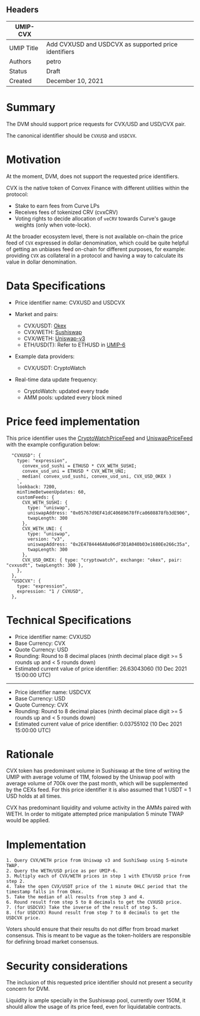 ## Headers

| UMIP-CVX            |                                                               |
| ------------------- | ------------------------------------------------------------- |
| UMIP Title          | Add CVXUSD and USDCVX as supported price identifiers |
| Authors             | petro                    |
| Status              | Draft                                                     |
| Created             | December 10, 2021                                                 |



# Summary

The DVM should support price requests for CVX/USD and USD/CVX pair.

The canonical identifier should be `CVXUSD` and `USDCVX`.

# Motivation

At the moment, DVM, does not support the requested price identifiers.

CVX is the native token of Convex Finance with different utilities within the protocol:

- Stake to earn fees from Curve LPs
- Receives fees of tokenized CRV (cvxCRV)
- Voting rights to decide allocation of `veCRV` towards Curve's gauge weights (only when vote-lock).

At the broader ecosystem level, there is not available on-chain the price feed of `CVX` expressed in dollar denomination, which could be quite helpful of getting an unbiases feed on-chain for different purposes, for example: providing `CVX` as collateral in a protocol and having a way to calculate its value in dollar denomination.


# Data Specifications

- Price identifier name: CVXUSD and USDCVX

- Market and pairs:
    - CVX/USDT: [Okex](https://www.okex.com/markets/spot-info/cvx-usdt)
    - CVX/WETH: [Sushiswap](https://analytics.sushi.com/pairs/0x05767d9ef41dc40689678ffca0608878fb3de906)
    - CVX/WETH: [Uniswap-v3](https://info.uniswap.org/#/pools/0x2e4784446a0a06df3d1a040b03e1680ee266c35a)
    - ETH/USD(T): Refer to ETHUSD in [UMIP-6](https://github.com/UMAprotocol/UMIPs/blob/master/UMIPs/umip-6.md)

- Example data providers:
    - CVX/USDT: CryptoWatch

- Real-time data update frequency:
    - CryptoWatch: updated every trade
    - AMM pools: updated every block mined

# Price feed implementation

This price identifier uses the [CryptoWatchPriceFeed](https://github.com/UMAprotocol/protocol/blob/master/packages/financial-templates-lib/src/price-feed/CryptoWatchPriceFeed.ts) and [UniswapPriceFeed](https://github.com/UMAprotocol/protocol/blob/master/packages/financial-templates-lib/src/price-feed/UniswapPriceFeed.ts) with the example configuration below:

```
  "CVXUSD": {
    type: "expression",
      convex_usd_sushi = ETHUSD * CVX_WETH_SUSHI;
      convex_usd_uni = ETHUSD * CVX_WETH_UNI;
      median( convex_usd_sushi, convex_usd_uni, CVX_USD_OKEX )
    `,
    lookback: 7200,
    minTimeBetweenUpdates: 60,
    customFeeds: {
      CVX_WETH_SUSHI: {
        type: "uniswap",
        uniswapAddress: "0x05767d9EF41dC40689678fFca0608878fb3dE906",
        twapLength: 300
      },
      CVX_WETH_UNI: {
        type: "uniswap",
        version: "v3",
        uniswapAddress: "0x2E4784446A0a06dF3D1A040b03e1680Ee266c35a",
        twapLength: 300
      },
      CVX_USD_OKEX: { type: "cryptowatch", exchange: "okex", pair: "cvxusdt", twapLength: 300 },
    },
  },
  "USDCVX": {
    type: "expression",
    expression: "1 / CVXUSD",
  },
  ```

  # Technical Specifications

- Price identifier name: CVXUSD
- Base Currency: CVX
- Quote Currency: USD
- Rounding: Round to 8 decimal places (ninth decimal place digit >= 5 rounds up and < 5 rounds down)
- Estimated current value of price identifier: 26.63043060 (10 Dec 2021 15:00:00 UTC)
-----------------------------------------
- Price identifier name: USDCVX
- Base Currency: USD
- Quote Currency: CVX
- Rounding: Round to 8 decimal places (ninth decimal place digit >= 5 rounds up and < 5 rounds down)
- Estimated current value of price identifier: 0.03755102 (10 Dec 2021 15:00:00 UTC)

# Rationale

CVX token has predominant volume in Sushiswap at the time of writing the UMIP with average volume of 11M, folowed by the Uniswap pool with average volume of 700k over the past month, which will be supplemented by the CEXs feed. For this price identifier it is also assumed that 1 USDT = 1 USD holds at all times.

CVX has predominant liquidity and volume activity in the AMMs paired with WETH. In order to mitigate attempted price manipulation 5 minute TWAP would be applied.


# Implementation

```
1. Query CVX/WETH price from Uniswap v3 and SushiSwap using 5-minute TWAP.
2. Query the WETH/USD price as per UMIP-6.
3. Multiply each of CVX/WETH prices in step 1 with ETH/USD price from step 2.
4. Take the open CVX/USDT price of the 1 minute OHLC period that the timestamp falls in from Okex.
5. Take the median of all results from step 3 and 4.
6. Round result from step 5 to 8 decimals to get the CVXUSD price.
7. (for USDCVX) Take the inverse of the result of step 5.
8. (for USDCVX) Round result from step 7 to 8 decimals to get the USDCVX price.
```

Voters should ensure that their results do not differ from broad market consensus. This is meant to be vague as the token-holders are responsible for defining broad market consensus.

# Security considerations

The inclusion of this requested price identifier should not present a security concern for DVM.

Liquidity is ample specially in the Sushiswap pool, currently over 150M, it should allow the usage of its price feed, even for liquidatable contracts.